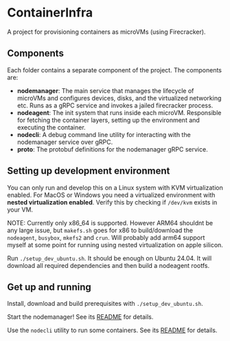 # ContainerInfra

A project for provisioning containers as microVMs (using Firecracker).

## Components

Each folder contains a separate component of the project. The components are:

- **nodemanager**: The main service that manages the lifecycle of microVMs and configures devices, disks, and the virtualized networking etc. Runs as a gRPC service and invokes a jailed firecracker process.
- **nodeagent**: The init system that runs inside each microVM. Responsible for fetching the container layers, setting up the environment and executing the container.
- **nodecli**: A debug command line utility for interacting with the nodemanager service over gRPC.
- **proto**: The protobuf definitions for the nodemanager gRPC service.

## Setting up development environment

You can only run and develop this on a Linux system with KVM virtualization enabled. For MacOS or Windows you need a virtualized environment with **nested virtualization enabled**. Verify this by checking if `/dev/kvm` exists in your VM.

NOTE: Currently only x86_64 is supported. However ARM64 shouldnt be any large issue, but `makefs.sh` goes for x86 to build/download the `nodeagent`, `busybox`, `mkefs2` and `crun`. 
Will probably add arm64 support myself at some point for running using nested virtualization on apple silicon.

Run `./setup_dev_ubuntu.sh`. It should be enough on Ubuntu 24.04.
It will download all required dependencies and then build a nodeagent rootfs.

## Get up and running

Install, download and build prerequisites with `./setup_dev_ubuntu.sh`.

Start the nodemanager! See its [README](./nodemanager/README.md) for details.

Use the `nodecli` utility to run some containers. See its [README](./nodecli/README.md) for details.
